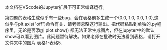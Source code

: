 本文档在VScode的Jupyter扩展下可正常编译运行。

第四题的表格生成似乎有一些bug，会在表格前多生成一个(0.0, 1.0, 0.0, 1.0),这似乎与plt.axis("off")命令有关，请老师忽略这行输出。把代码粘贴到单独的.py程序里，无论是否添加 plot.show() 都无法正常生成图片，但在jupyter中的默认show可以看到图片。此问题暂待解决。如果老师在批改时无法看到表格，请打开文件夹中的图片 表格1-表格5.